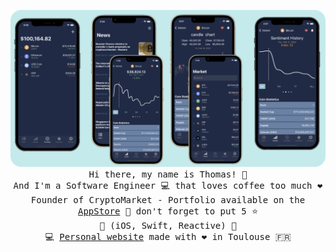 <p align="center">
  <img src="CryptoMarket-App.png" width="750px">
  <br>
  <samp>
    Hi there, my name is Thomas! 👋 <br>
    And I'm a Software Engineer 💻 that loves coffee too much ❤️ <br>
    Founder of CryptoMarket - Portfolio available on the <a href="https://apps.apple.com/fr/app/cryptomarket-portfolio/id1494691514">AppStore</a>
    🚀 don't forget to put 5 ⭐️ <br>
    🍏 (iOS, Swift, Reactive) 🍏 <br>
    💻  <a href="https://mthomas3.github.io">Personal website</a> made with ❤️ in Toulouse 🇫🇷
  </samp>
</p>




<!--
**Mthomas3/mthomas3** is a ✨ _special_ ✨ repository because its `README.md` (this file) appears on your GitHub profile.

Here are some ideas to get you started:

- 🔭 I’m currently working on ...
- 🌱 I’m currently learning ...
- 👯 I’m looking to collaborate on ...
- 🤔 I’m looking for help with ...
- 💬 Ask me about ...
- 📫 How to reach me: ...
- 😄 Pronouns: ...
- ⚡ Fun fact: ...
-->
